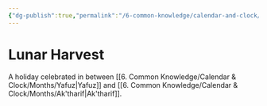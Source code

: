 ```yaml
---
{"dg-publish":true,"permalink":"/6-common-knowledge/calendar-and-clock/holidays/lunar-harvest/","noteIcon":""}
---
```


# Lunar Harvest

A holiday celebrated in between [[6. Common Knowledge/Calendar & Clock/Months/Yafuz\|Yafuz]] and [[6. Common Knowledge/Calendar & Clock/Months/Ak'tharif\|Ak'tharif]].

